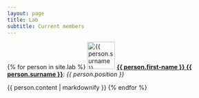 ```yaml
---
layout: page
title: Lab
subtitle: Current members
---
```


{% for person in site.lab %}
  <img src="{{ person.thumbnail-img }}" alt="{{ person.surname }}" style="width:64px;">
  <b><a href="{{ person.link }}">{{ person.first-name }} {{ person.surname }}</a></b>: <i>{{ person.position }}</i>
  <p>{{ person.content | markdownify }}
{% endfor %}




